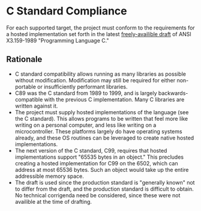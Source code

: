 # C Standard Compliance

For each supported target, the project must conform to the requirements for a
hosted implementation set forth in the latest [freely-availible
draft](http://port70.net/~nsz/c/c89/c89-draft.html) of ANSI X3.159-1989
"Programming Language C."

## Rationale

* C standard compatibility allows running as many libraries as possible without
  modification. Modification may still be required for either non-portable or
  insufficiently performant libraries.
* C89 was the C standard from 1989 to 1999, and is largely backwards-compatible
  with the previous C implementation. Many C libraries are written against it.
* The project must supply hosted implementations of the language (see the C
  standard). This allows programs to be written that feel more like writing on a
  personal computer, and less like writing on a microcontroller. These platforms
  largely do have operating systems already, and these OS routines can be
  leveraged to create native hosted implementations.
* The next version of the C standard, C99, requires that hosted implementations
  support "65535 bytes in an object." This precludes creating a hosted
  implementation for C99 on the 6502, which can address at most 65536 bytes.
  Such an object would take up the entire addressible memory space.
* The draft is used since the production standard is "generally known" not to
  differ from the draft, and the production standard is difficult to obtain. No
  technical corrigenda need be considered, since these were not availible at the
  time of drafting.
